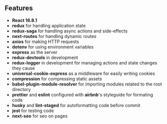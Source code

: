 ## Features
* **React 16.8.1**
* **redux** for handling application state
* **redux-saga** for handling async actions and side-effects
* **next-routes** for handling dynamic routes
* **axios** for making HTTP requests
* **dotenv** for using environment variables
* **express** as the server
* **redux-devtools** in development
* **redux-logger** in development for managing actions and state changes they cause
* **universal-cookie-express** as a middleware for easily writing cookies
* **compression** for compressing static assets
* **babel-plugin-module-resolver** for importing modules related to the root directory
* **prettier** and **eslint** configured with **airbnb**'s styleguide for formating code
* **husky** and **lint-staged** for autoformatting code before commit
* **jest** for testing code
* **next-seo** for seo on pages
